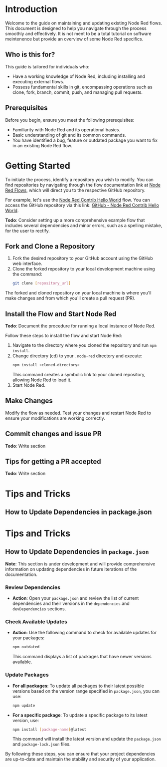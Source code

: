 # Introduction

Welcome to the guide on maintaining and updating existing Node Red flows. This document 
is designed to help you navigate through the process smoothly and effectively. It is not 
ment to be a total tutorial on software meintenence but provide an overview of some 
Node Red specifics. 

## Who is this for?

This guide is tailored for individuals who:
* Have a working knowledge of Node Red, including installing and executing external flows.
* Possess fundamental skills in git, encompassing operations such as clone, fork, branch, commit, push, and managing pull requests.

## Prerequisites

Before you begin, ensure you meet the following prerequisites:

* Familiarity with Node Red and its operational basics.
* Basic understanding of git and its common commands.
* You have identified a bug, feature or outdated package you want to fix in an existing Node Red flow. 

# Getting Started

To initiate the process, identify a repository you wish to modify. You can find repositories by 
navigating through the flow documentation link at [Node Red Flows](https://flows.nodered.org/), 
which will direct you to the respective GitHub repository.

For example, let's use the [Node Red Contrib Hello World](https://flows.nodered.org/node/node-red-contrib-hello-world) flow. You can access the GitHub repository via this link: [GitHub - Node Red Contrib Hello World](https://github.com/noralife/node-red-contrib-hello-world).

**Todo**: Consider setting up a more comprehensive example flow that includes several dependencies and minor errors, such as a spelling mistake, for the user to rectify.

## Fork and Clone a Repository

1. Fork the desired repository to your GitHub account using the GitHub web interface.
2. Clone the forked repository to your local development machine using the command:
   ```bash
   git clone [repository_url]
   ```

The forked and cloned repository on your local machine is where you'll make changes and from which you'll create a pull request (PR).

## Install the Flow and Start Node Red

**Todo**: Document the procedure for running a local instance of Node Red.

Follow these steps to install the flow and start Node Red:

1. Navigate to the directory where you cloned the repository and run `npm install`.
2. Change directory (cd) to your `.node-red` directory and execute:
   ```bash
   npm install <cloned-directory>
   ```
   This command creates a symbolic link to your cloned repository, allowing Node Red to load it.
3. Start Node Red.

## Make Changes

Modify the flow as needed. Test your changes and restart Node Red to ensure your modifications are working correctly.

## Commit changes and issue PR

**Todo**: Write section

## Tips for getting a PR accepted 

**Todo**: Write section

# Tips and Tricks

## How to Update Dependencies in package.json

# Tips and Tricks

## How to Update Dependencies in `package.json`

**Note**: This section is under development and will provide comprehensive information on updating dependencies in future iterations of the documentation.

### Review Dependencies
- **Action**: Open your `package.json` and review the list of current dependencies and their versions in the `dependencies` and `devDependencies` sections.

### Check Available Updates
- **Action**: Use the following command to check for available updates for your packages:
  ```bash
  npm outdated
  ```
  This command displays a list of packages that have newer versions available.

### Update Packages
- **For all packages**: To update all packages to their latest possible versions based on the version range specified in `package.json`, you can use:
  ```bash
  npm update
  ```
- **For a specific package**: To update a specific package to its latest version, use:
  ```bash
  npm install [package-name]@latest
  ```
  This command will install the latest version and update the `package.json` and `package-lock.json` files. 

By following these steps, you can ensure that your project dependencies are up-to-date and maintain the stability and security of your application.